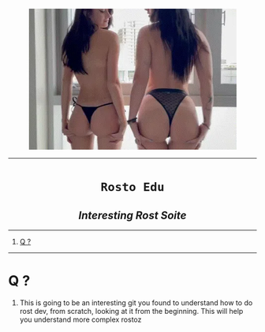 <p align="center">
<img src="./x/🐈.webp">
</p>

----
<h1 align="center"><code> Rosto Edu </code></h1>
<h2 align="center"><i> Interesting Rost Soite </i></h2>

---- 
1. [Q ?](#q-)

----

# Q ? 

1. This is going to be an interesting git you found to understand how to do rost dev, from scratch, looking at it from the beginning. This will help you understand more complex rostoz